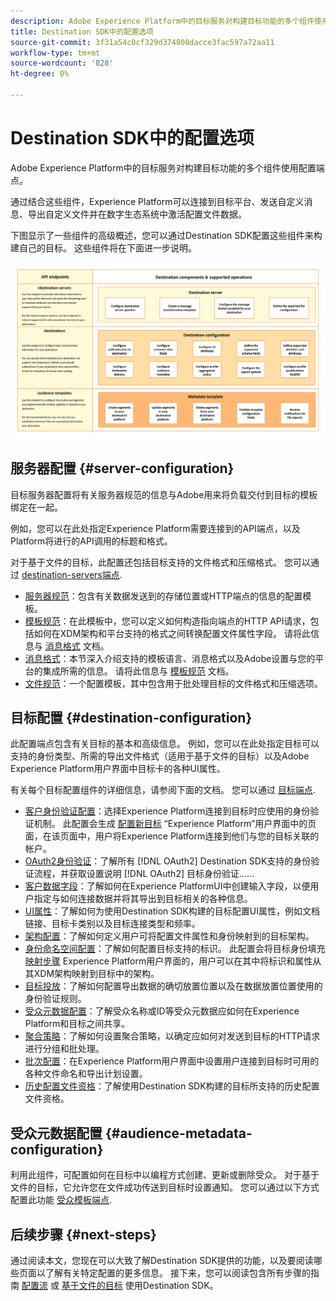 ```yaml
---
description: Adobe Experience Platform中的目标服务对构建目标功能的多个组件使用配置端点。 了解这些组件如何组合使Experience Platform能够连接到目标合作伙伴、发送自定义消息并在数字生态系统中激活用户档案数据。
title: Destination SDK中的配置选项
source-git-commit: 3f31a54c0cf329d374808dacce3fac597a72aa11
workflow-type: tm+mt
source-wordcount: '828'
ht-degree: 0%

---
```



# Destination SDK中的配置选项

Adobe Experience Platform中的目标服务对构建目标功能的多个组件使用配置端点。

通过结合这些组件，Experience Platform可以连接到目标平台、发送自定义消息、导出自定义文件并在数字生态系统中激活配置文件数据。

下图显示了一些组件的高级概述，您可以通过Destination SDK配置这些组件来构建自己的目标。 这些组件将在下面进一步说明。

![该图显示了Destination SDK组件、配置端点及其支持的操作。](../assets/functionality/destination-sdk-components-diagram.png)

## 服务器配置 {#server-configuration}

目标服务器配置将有关服务器规范的信息与Adobe用来将负载交付到目标的模板绑定在一起。

例如，您可以在此处指定Experience Platform需要连接到的API端点，以及Platform将进行的API调用的标题和格式。

对于基于文件的目标，此配置还包括目标支持的文件格式和压缩格式。 您可以通过 [destination-servers端点](../authoring-api/destination-server/create-destination-server.md).

* [服务器规范](destination-server/server-specs.md)：包含有关数据发送到的存储位置或HTTP端点的信息的配置模板。
* [模板规范](destination-server/templating-specs.md)：在此模板中，您可以定义如何构造指向端点的HTTP API请求，包括如何在XDM架构和平台支持的格式之间转换配置文件属性字段。 请将此信息与 [消息格式](destination-server/message-format.md) 文档。
* [消息格式](destination-server/message-format.md)：本节深入介绍支持的模板语言、消息格式以及Adobe设置与您的平台的集成所需的信息。 请将此信息与 [模板规范](destination-server/templating-specs.md) 文档。
* [文件规范](destination-server/file-formatting.md)：一个配置模板，其中包含用于批处理目标的文件格式和压缩选项。

## 目标配置 {#destination-configuration}

此配置端点包含有关目标的基本和高级信息。 例如，您可以在此处指定目标可以支持的身份类型、所需的导出文件格式（适用于基于文件的目标）以及Adobe Experience Platform用户界面中目标卡的各种UI属性。

有关每个目标配置组件的详细信息，请参阅下面的文档。 您可以通过 [目标端点](../authoring-api/destination-configuration/create-destination-configuration.md).

* [客户身份验证配置](destination-configuration/customer-authentication.md)：选择Experience Platform连接到目标时应使用的身份验证机制。 此配置会生成 [配置新目标](../../ui/connect-destination.md) “Experience Platform”用户界面中的页面，在该页面中，用户将Experience Platform连接到他们与您的目标关联的帐户。
* [OAuth2身份验证](destination-configuration/oauth2-authentication.md)：了解所有 [!DNL OAuth2] Destination SDK支持的身份验证流程，并获取设置说明 [!DNL OAuth2] 目标身份验证……
* [客户数据字段](destination-configuration/customer-data-fields.md)：了解如何在Experience PlatformUI中创建输入字段，以便用户指定与如何连接数据并将其导出到目标相关的各种信息。
* [UI属性](destination-configuration/ui-attributes.md)：了解如何为使用Destination SDK构建的目标配置UI属性，例如文档链接、目标卡类别以及目标连接类型和频率。
* [架构配置](destination-configuration/schema-configuration.md)：了解如何定义用户可将配置文件属性和身份映射到的目标架构。
* [身份命名空间配置](destination-configuration/identity-namespace-configuration.md)：了解如何配置目标支持的标识。 此配置会将目标身份填充 [映射步骤](../../ui/activate-segment-streaming-destinations.md#mapping) Experience Platform用户界面的，用户可以在其中将标识和属性从其XDM架构映射到目标中的架构。
* [目标投放](destination-configuration/destination-delivery.md)：了解如何配置导出数据的确切放置位置以及在数据放置位置使用的身份验证规则。
* [受众元数据配置](destination-configuration/audience-metadata-configuration.md)：了解受众名称或ID等受众元数据应如何在Experience Platform和目标之间共享。
* [聚合策略](destination-configuration/aggregation-policy.md)：了解如何设置聚合策略，以确定应如何对发送到目标的HTTP请求进行分组和批处理。
* [批次配置](destination-configuration/batch-configuration.md)：在Experience Platform用户界面中设置用户连接到目标时可用的各种文件命名和导出计划设置。
* [历史配置文件资格](destination-configuration/historical-profile-qualifications.md)：了解使用Destination SDK构建的目标所支持的历史配置文件资格。

## 受众元数据配置 {#audience-metadata-configuration}

利用此组件，可配置如何在目标中以编程方式创建、更新或删除受众。 对于基于文件的目标，它允许您在文件成功传送到目标时设置通知。 您可以通过以下方式配置此功能 [受众模板端点](../metadata-api/create-audience-template.md).

## 后续步骤 {#next-steps}

通过阅读本文，您现在可以大致了解Destination SDK提供的功能，以及要阅读哪些页面以了解有关特定配置的更多信息。 接下来，您可以阅读包含所有步骤的指南 [配置流](../guides/configure-destination-instructions.md) 或 [基于文件的目标](../guides/configure-file-based-destination-instructions.md) 使用Destination SDK。
